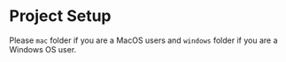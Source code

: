 # Project Setup
Please `mac` folder if you are a MacOS users and `windows` folder if you are a Windows OS user.
